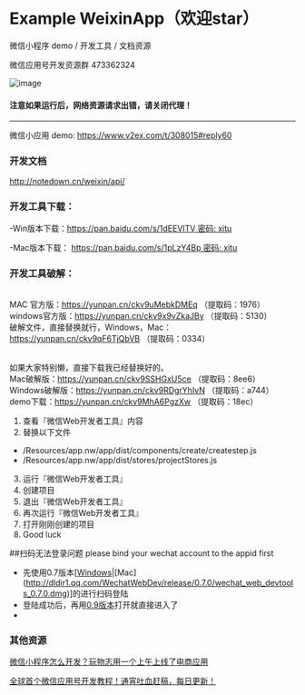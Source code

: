 # Example WeixinApp（欢迎star）

微信小程序 demo / 开发工具 / 文档资源

微信应用号开发资源群 473362324


![image](https://raw.githubusercontent.com/allan2coder/weixinApp/master/image/screenshot.png)


#### 注意如果运行后，网络资源请求出错，请关闭代理！

----


微信小应用 demo: https://www.v2ex.com/t/308015#reply60


### 开发文档

http://notedown.cn/weixin/api/

### 开发工具下载：

-Win版本下载：https://pan.baidu.com/s/1dEEVITV 密码: xitu <br/>

-Mac版本下载： https://pan.baidu.com/s/1pLzY4Bp 密码: xitu <br/>


### 开发工具破解：


<br/>MAC 官方版：https://yunpan.cn/ckv9uMebkDMEq （提取码：1976）
<br/>windows官方版：https://yunpan.cn/ckv9x9vZkaJBy （提取码：5130）
<br/>破解文件，直接替换就行，Windows，Mac：https://yunpan.cn/ckv9qF6TjQbVB （提取码：0334）

<br/>如果大家特别懒，直接下载我已经替换好的。
<br/>Mac破解版：https://yunpan.cn/ckv9SSHGxU5ce （提取码：8ee6）
<br/>Windows破解版：https://yunpan.cn/ckv9RDgrYhIvN （提取码：a744）
<br/>demo下载：https://yunpan.cn/ckv9MhA6PgzXw （提取码：18ec）

1. 查看『微信Web开发者工具』内容
2. 替换以下文件
  * /Resources/app.nw/app/dist/components/create/createstep.js
  * /Resources/app.nw/app/dist/stores/projectStores.js
3. 运行『微信Web开发者工具』
4. 创建项目
5. 退出『微信Web开发者工具』
6. 再次运行『微信Web开发者工具』
7. 打开刚刚创建的项目
8. Good luck


##扫码无法登录问题 please bind your wechat account to the appid first

* 先使用0.7版本[[Windows](http://dldir1.qq.com/WechatWebDev/release/0.7.0/wechat_web_devtools_0.7.0_x64.exe)|[Mac] (http://dldir1.qq.com/WechatWebDev/release/0.7.0/wechat_web_devtools_0.7.0.dmg)]的进行扫码登陆
* 登陆成功后，再用[0.9版本](https://pan.baidu.com/s/1pLTKIqJ)打开就直接进入了
* 


### 其他资源

[微信小程序怎么开发？玩物志用一个上午上线了电商应用](http://www.ifanr.com/721124)

[全球首个微信应用号开发教程！通宵吐血赶稿，每日更新！](https://my.oschina.net/wwnick/blog/750055)
